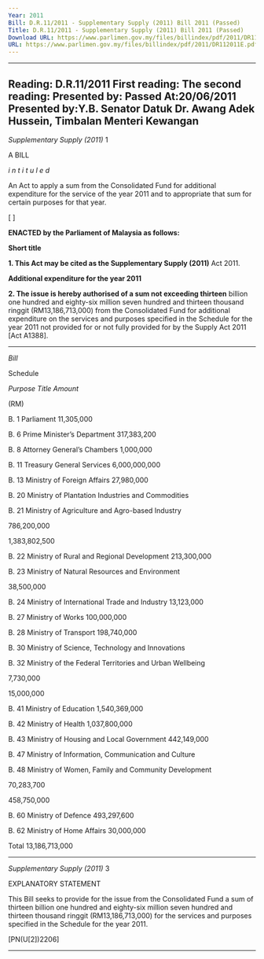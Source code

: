 ```yaml
---
Year: 2011
Bill: D.R.11/2011 - Supplementary Supply (2011) Bill 2011 (Passed)
Title: D.R.11/2011 - Supplementary Supply (2011) Bill 2011 (Passed)
Download URL: https://www.parlimen.gov.my/files/billindex/pdf/2011/DR112011E.pdf
URL: https://www.parlimen.gov.my/files/billindex/pdf/2011/DR112011E.pdf
---
```

---
Reading:
D.R.11/2011
First reading:
The second reading:
Presented by:
Passed At:20/06/2011
Presented by:Y.B. Senator Datuk Dr. Awang Adek Hussein, Timbalan Menteri Kewangan
---

_Supplementary Supply (2011)_ 1

A BILL

_i n t i t u l e d_

An Act to apply a sum from the Consolidated Fund for additional
expenditure for the service of the year 2011 and to appropriate
that sum for certain purposes for that year.

[ ]

**ENACTED by the Parliament of Malaysia as follows:**

**Short title**

**1. This Act may be cited as the Supplementary Supply (2011)**
Act 2011.

**Additional expenditure for the year 2011**

**2. The issue is hereby authorised of a sum not exceeding thirteen**
billion one hundred and eighty-six million seven hundred and
thirteen thousand ringgit (RM13,186,713,000) from the Consolidated
Fund for additional expenditure on the services and purposes
specified in the Schedule for the year 2011 not provided for or
not fully provided for by the Supply Act 2011 [Act A1388].


-----

_Bill_

Schedule

_Purpose_ _Title_ _Amount_

(RM)

B. 1 Parliament 11,305,000

B. 6 Prime Minister’s Department 317,383,200

B. 8 Attorney General’s Chambers 1,000,000

B. 11 Treasury General Services 6,000,000,000

B. 13 Ministry of Foreign Affairs 27,980,000


B. 20 Ministry of Plantation Industries and
Commodities

B. 21 Ministry of Agriculture and Agro-based
Industry


786,200,000

1,383,802,500


B. 22 Ministry of Rural and Regional Development 213,300,000


B. 23 Ministry of Natural Resources and
Environment


38,500,000


B. 24 Ministry of International Trade and Industry 13,123,000

B. 27 Ministry of Works 100,000,000

B. 28 Ministry of Transport 198,740,000


B. 30 Ministry of Science, Technology and
Innovations

B. 32 Ministry of the Federal Territories and Urban
Wellbeing


7,730,000

15,000,000


B. 41 Ministry of Education 1,540,369,000

B. 42 Ministry of Health 1,037,800,000

B. 43 Ministry of Housing and Local Government 442,149,000


B. 47 Ministry of Information, Communication and
Culture

B. 48 Ministry of Women, Family and Community
Development


70,283,700

458,750,000


B. 60 Ministry of Defence 493,297,600

B. 62 Ministry of Home Affairs 30,000,000

Total 13,186,713,000


-----

_Supplementary Supply (2011)_ 3

EXPLANATORY STATEMENT

This Bill seeks to provide for the issue from the Consolidated Fund a sum of
thirteen billion one hundred and eighty-six million seven hundred and thirteen
thousand ringgit (RM13,186,713,000) for the services and purposes specified
in the Schedule for the year 2011.

[PN(U[2])2206]


-----

